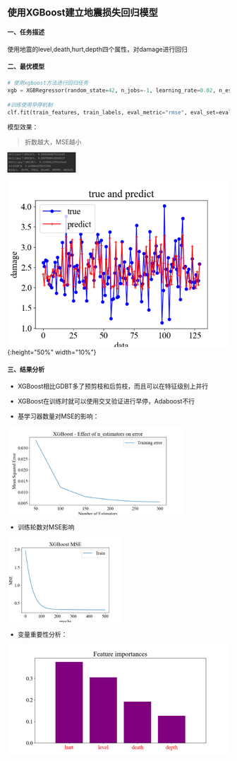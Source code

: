 ## 使用XGBoost建立地震损失回归模型

#### 一、任务描述

使用地震的level,death,hurt,depth四个属性，对damage进行回归



#### 二、最优模型

```python
# 使用xgboost方法进行回归任务
xgb = XGBRegressor(random_state=42, n_jobs=-1, learning_rate=0.02, n_estimators=500, max_depth=4,min_child_weight= 9, subsample=0.6,colsample_bytree=1,gamma=0.5,reg_alpha=0.2,reg_lambda=0.4)

#训练使用早停机制
clf.fit(train_features, train_labels, eval_metric="rmse", eval_set=eval_set, early_stopping_rounds=20)
```

模型效果：

> 折数越大，MSE越小

<img src="README.assets/image-20230524004309240.png" alt="image-20230524004309240" style="zoom:20%;" />

![image-20230524004022732](README.assets/image-20230524004022732.png){:height="50%" width="10%"}

#### 三、结果分析

- XGBoost相比GDBT多了预剪枝和后剪枝，而且可以在特征级别上并行
- XGBoost在训练时就可以使用交叉验证进行早停，Adaboost不行



- 基学习器数量对MSE的影响：

<img src="README.assets/image-20230524004643855.png" alt="image-20230524004643855" style="zoom:40%;" />

- 训练轮数对MSE影响

<img src="README.assets/image-20230524004710758.png" alt="image-20230524004710758" style="zoom:40%;" />

- 变量重要性分析：

<img src="README.assets/image-20230524003955615.png" alt="image-20230524003955615" style="zoom: 50%;" />
